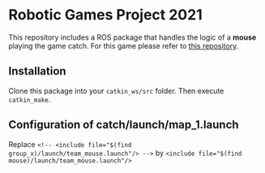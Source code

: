 # Robotic Games Project 2021
This repository includes a ROS package that handles the logic of a **mouse** playing the game catch. For this game please refer to [this repository](https://github.com/holger-ziti/RG2021_projects).

## Installation
Clone this package into your `catkin_ws/src` folder. Then execute `catkin_make`. 

## Configuration of catch/launch/map_1.launch
Replace `<!-- <include file="$(find group_x)/launch/team_mouse.launch"/> -->` by `<include file="$(find mouse)/launch/team_mouse.launch"/>`
